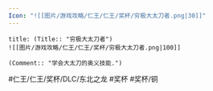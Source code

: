 ```yaml
---
Icon: "![[图片/游戏攻略/仁王/仁王/奖杯/穷极大太刀者.png|30]]"
---
```

```ad-common-bronze-trophy
title: (Title:: "穷极大太刀者")
![[图片/游戏攻略/仁王/仁王/奖杯/穷极大太刀者.png|100]]

(Comment:: "学会大太刀的奥义技能.")
```

#仁王/仁王/奖杯/DLC/东北之龙 #奖杯 #奖杯/铜
